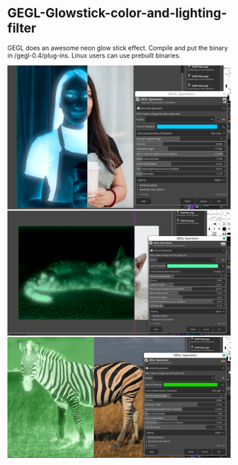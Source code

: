 # GEGL-Glowstick-color-and-lighting-filter
GEGL does an awesome neon glow stick effect.  Compile and put the binary in  /gegl-0.4/plug-ins. Linux users can use prebuilt binaries.

![image preview](glowstick_best.png )
![image preview](preview3.png )
![image preview](glowzebra.png )

